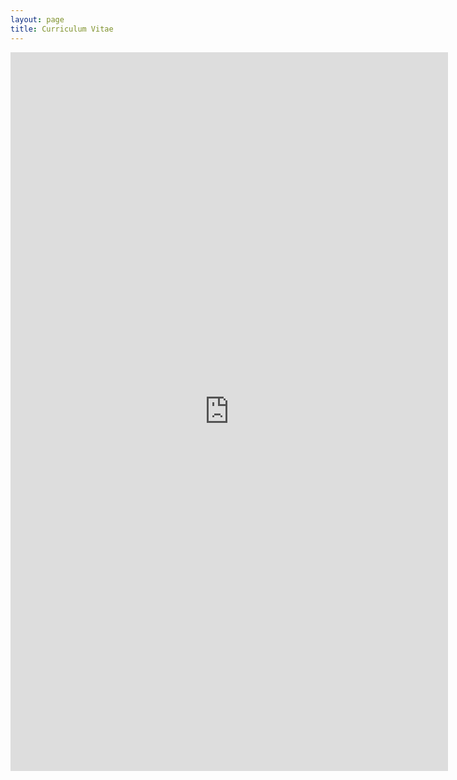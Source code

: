 ```yaml
---
layout: page
title: Curriculum Vitae
---
```


<embed src="https://tyleraclark.github.io/CV.pdf" width="700" height="1150" 
 type="application/pdf">
